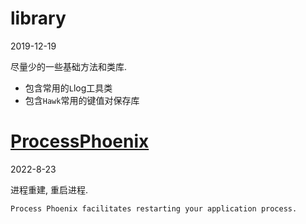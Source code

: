 # library
2019-12-19

尽量少的一些基础方法和类库.

- 包含常用的`L`log工具类
- 包含`Hawk`常用的键值对保存库


# [ProcessPhoenix](https://github.com/JakeWharton/ProcessPhoenix)

2022-8-23

进程重建, 重启进程.

```
Process Phoenix facilitates restarting your application process.
```

